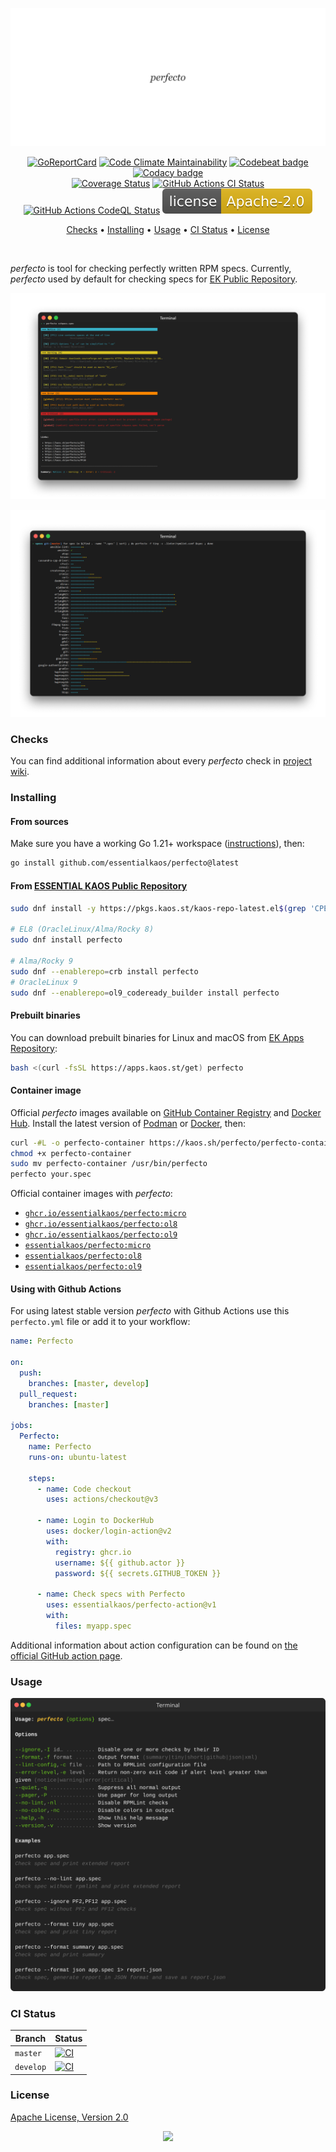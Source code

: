 <p align="center"><a href="#readme"><img src=".github/images/card.svg"/></a></p>

<p align="center">
  <a href="https://kaos.sh/r/perfecto"><img src="https://kaos.sh/r/perfecto.svg" alt="GoReportCard" /></a>
  <a href="https://kaos.sh/l/perfecto"><img src="https://kaos.sh/l/19f019d1310c2cb69b29.svg" alt="Code Climate Maintainability" /></a>
  <a href="https://kaos.sh/b/perfecto"><img src="https://kaos.sh/b/74af2307-8aa2-48eb-afd5-2ae3620a1149.svg" alt="Codebeat badge" /></a>
  <a href="https://kaos.sh/y/perfecto"><img src="https://kaos.sh/y/f33aad6645de4b798dbc86ad1d82abdc.svg" alt="Codacy badge" /></a>
  <br/>
  <a href="https://kaos.sh/c/perfecto"><img src="https://kaos.sh/c/perfecto.svg" alt="Coverage Status" /></a>
  <a href="https://kaos.sh/w/perfecto/ci"><img src="https://kaos.sh/w/perfecto/ci.svg" alt="GitHub Actions CI Status" /></a>
  <a href="https://kaos.sh/w/perfecto/codeql"><img src="https://kaos.sh/w/perfecto/codeql.svg" alt="GitHub Actions CodeQL Status" /></a>
  <a href="#license"><img src=".github/images/license.svg"/></a>
</p>

<p align="center"><a href="#checks">Checks</a> • <a href="#installing">Installing</a> • <a href="#usage">Usage</a> • <a href="#ci-status">CI Status</a> • <a href="#license">License</a></p>

<br/>

_perfecto_ is tool for checking perfectly written RPM specs. Currently, _perfecto_ used by default for checking specs for [EK Public Repository](https://kaos.sh/kaos-repo).

![Screenshot](.github/images/screenshot1.png)

![Screenshot](.github/images/screenshot2.png)

### Checks

You can find additional information about every _perfecto_ check in [project wiki](https://github.com/essentialkaos/perfecto/wiki).

### Installing

#### From sources

Make sure you have a working Go 1.21+ workspace ([instructions](https://go.dev/doc/install)), then:

```bash
go install github.com/essentialkaos/perfecto@latest
```

#### From [ESSENTIAL KAOS Public Repository](https://kaos.sh/kaos-repo)

```bash
sudo dnf install -y https://pkgs.kaos.st/kaos-repo-latest.el$(grep 'CPE_NAME' /etc/os-release | tr -d '"' | cut -d':' -f5).noarch.rpm

# EL8 (OracleLinux/Alma/Rocky 8)
sudo dnf install perfecto

# Alma/Rocky 9
sudo dnf --enablerepo=crb install perfecto
# OracleLinux 9
sudo dnf --enablerepo=ol9_codeready_builder install perfecto
```

#### Prebuilt binaries

You can download prebuilt binaries for Linux and macOS from [EK Apps Repository](https://apps.kaos.st/perfecto/latest):

```bash
bash <(curl -fsSL https://apps.kaos.st/get) perfecto
```

#### Container image

Official _perfecto_ images available on [GitHub Container Registry](https://kaos.sh/p/perfecto) and [Docker Hub](https://kaos.sh/d/perfecto). Install the latest version of [Podman](https://podman.io/getting-started/installation.html) or [Docker](https://docs.docker.com/engine/install/), then:

```bash
curl -#L -o perfecto-container https://kaos.sh/perfecto/perfecto-container
chmod +x perfecto-container
sudo mv perfecto-container /usr/bin/perfecto
perfecto your.spec
```

Official container images with _perfecto_:

- [`ghcr.io/essentialkaos/perfecto:micro`](https://kaos.sh/p/perfecto)
- [`ghcr.io/essentialkaos/perfecto:ol8`](https://kaos.sh/p/perfecto)
- [`ghcr.io/essentialkaos/perfecto:ol9`](https://kaos.sh/p/perfecto)
- [`essentialkaos/perfecto:micro`](https://kaos.sh/d/perfecto)
- [`essentialkaos/perfecto:ol8`](https://kaos.sh/d/perfecto)
- [`essentialkaos/perfecto:ol9`](https://kaos.sh/d/perfecto)

#### Using with Github Actions

For using latest stable version _perfecto_ with Github Actions use this `perfecto.yml` file or add it to your workflow:

```yaml
name: Perfecto

on:
  push:
    branches: [master, develop]
  pull_request:
    branches: [master]

jobs:
  Perfecto:
    name: Perfecto
    runs-on: ubuntu-latest

    steps:
      - name: Code checkout
        uses: actions/checkout@v3

      - name: Login to DockerHub
        uses: docker/login-action@v2
        with:
          registry: ghcr.io
          username: ${{ github.actor }}
          password: ${{ secrets.GITHUB_TOKEN }}

      - name: Check specs with Perfecto
        uses: essentialkaos/perfecto-action@v1
        with:
          files: myapp.spec
```

Additional information about action configuration can be found on [the official GitHub action page](https://github.com/marketplace/actions/ek-perfecto).

### Usage

<p align="center"><img src=".github/images/usage.svg"/></p>

### CI Status

| Branch | Status |
|--------|--------|
| `master` | [![CI](https://kaos.sh/w/perfecto/ci.svg?branch=master)](https://kaos.sh/w/perfecto/ci?query=branch:master) |
| `develop` | [![CI](https://kaos.sh/w/perfecto/ci.svg?branch=develop)](https://kaos.sh/w/perfecto/ci?query=branch:develop) |

### License

[Apache License, Version 2.0](https://www.apache.org/licenses/LICENSE-2.0)

<p align="center"><a href="https://essentialkaos.com"><img src="https://gh.kaos.st/ekgh.svg"/></a></p>
